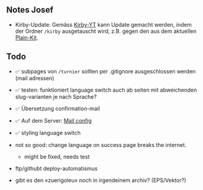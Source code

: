 ## Notes Josef

- Kirby-Update: Gemäss [Kirby-YT](https://youtu.be/lLQZd64uvPs?si=-g7lFIqJWn64ZaXe&t=147) kann Update gemacht werden, indem der Ordner `/kirby` ausgetauscht wird, z.B. gegen den aus dem aktuellen [Plain-Kit](https://getkirby.com/try).

## Todo

- ✅ subpages von `/turnier` sollten per .gitignore ausgeschlossen werden (mail adressen)
- ✅ testen: funktioniert language switch auch ab seiten mit abweichenden slug-varianten je nach Sprache?
- ✅ Übersetzung confirmation-mail
- ✅ Auf dem Server: [Mail config](https://getkirby.com/docs/guide/emails#transport-configuration)
- ✅ styling language switch
- not so good: change language on success page breaks the internet.
    - might be fixed, needs test
- ftp/githubt deploy-automatismus

- gibt es den «zuerigoleu» noch in irgendeinem archiv? (EPS/Vektor?)
